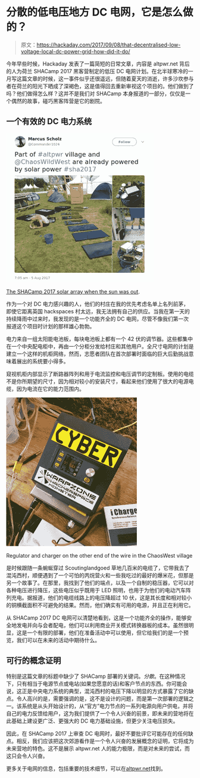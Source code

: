 # 分散的低电压地方 DC 电网，它是怎么做的？

> 原文：<https://hackaday.com/2017/09/08/that-decentralised-low-voltage-local-dc-power-grid-how-did-it-do/>

今年早些时候，Hackaday 发表了一篇简短的日常文章，内容是 altpwr.net 背后的人为荷兰 SHACamp 2017 黑客营制定的低压 DC 电网计划。在北半球寒冷的一月写这篇文章的时候，这一事件似乎还很遥远，但随着夏天的消逝，许多沙坎参与者在荷兰的阳光下晒成了深褐色，这是值得回去重新审视这个项目的。他们做到了吗？他们做得怎么样？这并不是我们对 SHACamp 本身报道的一部分，仅仅是一个偶然的故事，碰巧黑客阵营是它的剧院。

## 一个有效的 DC 电力系统

![](img/075f8cc259b35bc9a7bf497dea95bb65.png)

[The SHACamp 2017 solar array when the sun was out](https://twitter.com/Commander1024/status/893835395661803520).

作为一个对 DC 电力感兴趣的人，他们的村庄在我的优先考虑名单上名列前茅，即使它距离英国 hackspaces 村太远，我无法拥有自己的供应。当我在第一天的持续降雨中过来时，我发现的是一个功能齐全的 DC 电网，尽管不像我们第一次报道这个项目时计划的那样雄心勃勃。

电力来自一组太阳能电池板，每块电池板上都有一个 42 伏的调节器。这些都集中在一个中央配电柜中，再由一个分柜分发给村庄和其他用户。全尺寸电网的计划是建立一个这样的机柜网络，然而，志愿者团队在首次部署时面临的巨大后勤挑战意味着展出的系统要小得多。

窥视机柜内部显示了断路器阵列和用于电流监控和电压调节的定制板。使用的电缆不是你所期望的尺寸，因为相对较小的安装尺寸，看起来他们使用了很大的电源电缆，因为电流在它的能力范围内。

[![Regulator and charger on the other end of the wire in the ChaosWest village](img/61ec3c8c8a8f9a7d35e5332535246bfa.png)](https://hackaday.com/wp-content/uploads/2017/08/altpwr-chaoswest-charger.jpg)

Regulator and charger on the other end of the wire in the ChaosWest village

是时候跟随一条蜿蜒穿过 Scoutinglandgoed 草地几百米的电缆了，它带我去了混沌西村，顺便遇到了一个可怕的丙烷营火和一些我吃过的最好的爆米花，但那是另一个故事了。在那里，我找到了他们的端点，以及一个自制的稳压器，它可以对各种电压进行降压，这些电压似乎既用于 LED 照明，也用于为他们的电动汽车阵列充电。据报道，他们的电缆线路上的电压降超过 10 伏，这是其长度和相对较小的铜横截面积不可避免的结果。然而，他们确实有可用的电源，并且正在利用它。

从 SHACamp 2017 DC 电网可以清楚地看到，这是一个功能齐全的操作，能够安全地发电并向与会者配电，他们可以利用商业开关模式转换器板的成本。虽然很明显，这是一个有限的部署，他们在准备活动中可以使用，但它给我们的是一个预览，我们可以在未来的活动中期待什么。

## 可行的概念证明

特别是这篇文章的标题中缺少了 SHACamp 部署的关键词。*分散*。在这种情况下，只有相当于电源节点或电站(如果您愿意的话)和客户节点的东西。你可能会说，这正是中央电力系统的典型，混沌西村的电压下降以明显的方式暴露了它的缺点。令人高兴的是，需要强调的是，这不是设计的问题，而是第一次部署的逻辑之一。该系统是从头开始设计的，从“官方”电力节点的一系列电源向用户供电，并将自己的电力反馈给用户，这为我们提供了一个令人兴奋的前景，即未来的营地将在此基础上建设更广泛、更强大的 DC 电力基础设施，但更少关注电压损失。

因此，在 SHACamp 2017 上审查 DC 电网时，最好不要批评它可能存在的任何缺点。相反，我们应该把这次郊游看作是一个令人兴奋的发展概念的证明，它将成为未来营地的特色。这不是展示 altpwr.net 人的能力极限，而是对未来的尝试，而这只会令人兴奋。

更多关于电网的信息，包括重要的技术细节，可以在[altpwr.net](https://altpwr.net/)找到。